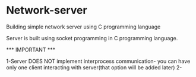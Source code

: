 # Network-server
Building simple network server using C programming language


Server is built using socket programming in C programming language. 

*** IMPORTANT ***

1-Server DOES NOT implement interprocess communication- you can have only one client interacting with server(that option will be added later)
2-
